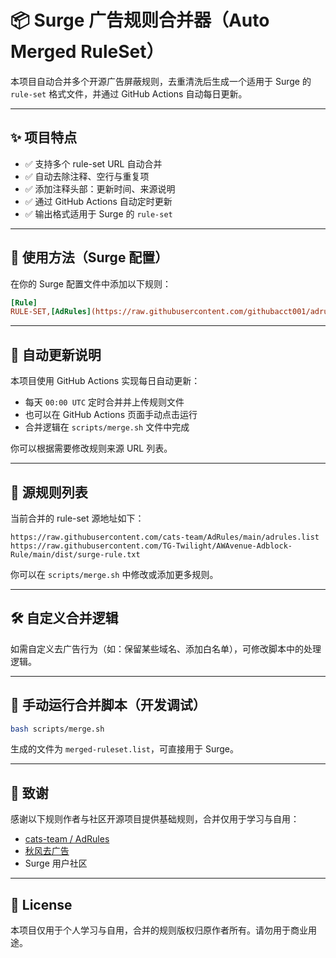 # 📦 Surge 广告规则合并器（Auto Merged RuleSet）

本项目自动合并多个开源广告屏蔽规则，去重清洗后生成一个适用于 Surge 的 `rule-set` 格式文件，并通过 GitHub Actions 自动每日更新。

---

## ✨ 项目特点

- ✅ 支持多个 rule-set URL 自动合并
- ✅ 自动去除注释、空行与重复项
- ✅ 添加注释头部：更新时间、来源说明
- ✅ 通过 GitHub Actions 自动定时更新
- ✅ 输出格式适用于 Surge 的 `rule-set`

---

## 🔧 使用方法（Surge 配置）

在你的 Surge 配置文件中添加以下规则：

```ini
[Rule]
RULE-SET,[AdRules](https://raw.githubusercontent.com/githubacct001/adrules/refs/heads/main/merged-ruleset.list),REJECT
```

---

## 🔁 自动更新说明

本项目使用 GitHub Actions 实现每日自动更新：

- 每天 `00:00 UTC` 定时合并并上传规则文件
- 也可以在 GitHub Actions 页面手动点击运行
- 合并逻辑在 `scripts/merge.sh` 文件中完成

你可以根据需要修改规则来源 URL 列表。

---

## 📜 源规则列表

当前合并的 rule-set 源地址如下：

```text
https://raw.githubusercontent.com/cats-team/AdRules/main/adrules.list
https://raw.githubusercontent.com/TG-Twilight/AWAvenue-Adblock-Rule/main/dist/surge-rule.txt
```

你可以在 `scripts/merge.sh` 中修改或添加更多规则。

---

## 🛠 自定义合并逻辑

如需自定义去广告行为（如：保留某些域名、添加白名单），可修改脚本中的处理逻辑。

---

## 🧪 手动运行合并脚本（开发调试）

```bash
bash scripts/merge.sh
```

生成的文件为 `merged-ruleset.list`，可直接用于 Surge。

---

## 🤝 致谢

感谢以下规则作者与社区开源项目提供基础规则，合并仅用于学习与自用：

- [cats-team / AdRules](https://github.com/cats-team/AdRules)
- [秋风去广告](https://github.com/TG-Twilight/AWAvenue-Adblock-Rule)
- Surge 用户社区

---

## 📄 License

本项目仅用于个人学习与自用，合并的规则版权归原作者所有。请勿用于商业用途。
